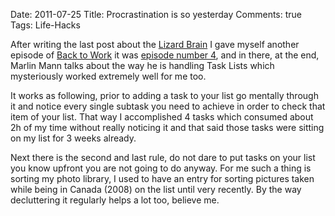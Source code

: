 Date: 2011-07-25
Title: Procrastination is so yesterday
Comments: true
Tags: Life-Hacks

<p>After writing the last post about the <a
        href="/2011-07-24-blame-the-lizard-brain-but-do-it!.html">Lizard Brain</a> I gave myself another
    episode of <a href="https://5by5.tv/b2w">Back to Work</a> it was <a href="https://5by5.tv/b2w/4">episode number 4</a>,
    and in there, at the end, Marlin Mann talks about the way he is handling Task Lists which mysteriously worked
    extremely well for me too.</p>

<p>It works as following, prior to adding a task to your list go mentally through it and notice every single subtask you
    need to achieve in order to check that item of your list. That way I accomplished 4 tasks which consumed about 2h of
    my time without really noticing it and that said those tasks were sitting on my list for 3 weeks already.</p>

<p>Next there is the second and last rule, do not dare to put tasks on your list you know upfront you are not going to
    do anyway. For me such a thing is sorting my photo library, I used to have an entry for sorting pictures taken while
    being in Canada (2008) on the list until very recently. By the way decluttering it regularly helps a lot too,
    believe me.</p>

